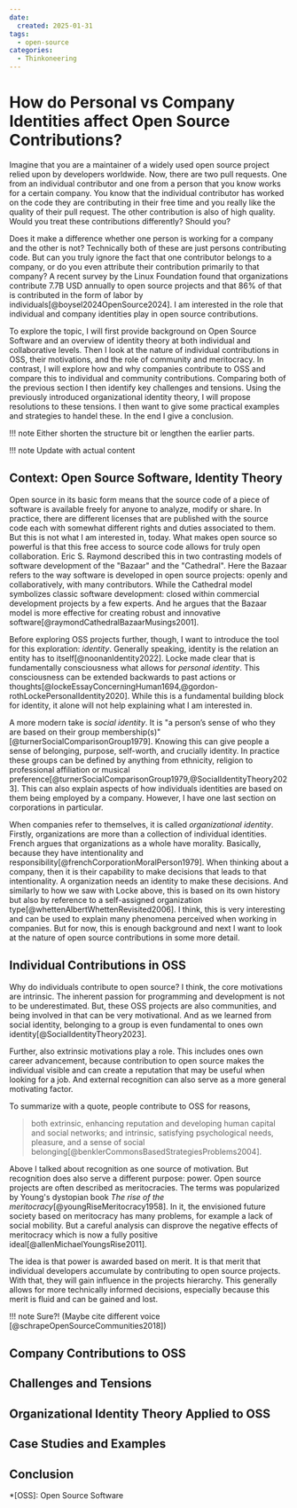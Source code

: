 ```yaml
---
date:
  created: 2025-01-31
tags:
  - open-source
categories:
  - Thinkoneering
---
```

# How do Personal vs Company Identities affect Open Source Contributions?

Imagine that you are a maintainer of a widely used open source project relied upon by developers worldwide.
Now, there are two pull requests.
One from an individual contributor and one from a person that you know works for a certain company.
You know that the individual contributor has worked on the code they are contributing in their free time and you really like the quality of their pull request.
The other contribution is also of high quality.
Would you treat these contributions differently?
Should you?

Does it make a difference whether one person is working for a company and the other is not?<!-- more -->
Technically both of these are just persons contributing code.
But can you truly ignore the fact that one contributor belongs to a company, or do you even attribute their contribution primarily to that company?
A recent survey by the Linux Foundation found that organizations contribute 7.7B USD annually to open source projects and that 86% of that is contributed in the form of labor by individuals[@boysel2024OpenSource2024].
I am interested in the role that individual and company identities play in open source contributions.

To explore the topic, I will first provide background on Open Source Software and an overview of identity theory at both individual and collaborative levels.
Then I look at the nature of individual contributions in OSS, their motivations, and the role of community and meritocracy.
In contrast, I will explore how and why companies contribute to OSS and compare this to individual and community contributions.
Comparing both of the previous section I then identify key challenges and tensions.
Using the previously introduced organizational identity theory, I will propose resolutions to these tensions.
I then want to give some practical examples and strategies to handel these.
In the end I give a conclusion.

!!! note
    Either shorten the structure bit or lengthen the earlier parts.

!!! note
    Update with actual content

## Context: Open Source Software, Identity Theory

Open source in its basic form means that the source code of a piece of software is available freely for anyone to analyze, modify or share.
In practice, there are different licenses that are published with the source code each with somewhat different rights and duties associated to them.
But this is not what I am interested in, today.
What makes open source so powerful is that this free access to source code allows for truly open collaboration.
Eric S. Raymond described this in two contrasting models of software development of the "Bazaar" and the "Cathedral".
Here the Bazaar refers to the way software is developed in open source projects: openly and collaboratively, with many contributors.
While the Cathedral model symbolizes classic software development: closed within commercial development projects by a few experts.
And he argues that the Bazaar model is more effective for creating robust and innovative software[@raymondCathedralBazaarMusings2001].

Before exploring OSS projects further, though, I want to introduce the tool for this exploration: _identity_.
Generally speaking, identity is the relation an entity has to itself[@noonanIdentity2022].
Locke made clear that is fundamentally consciousness what allows for _personal identity_.
This consciousness can be extended backwards to past actions or thoughts[@lockeEssayConcerningHuman1694,@gordon-rothLockePersonalIdentity2020].
While this is a fundamental building block for identity, it alone will not help explaining what I am interested in.

A more modern take is _social identity_.
It is "a person’s sense of who they are based on their  group membership(s)"[@turnerSocialComparisonGroup1979].
Knowing this can give people a sense of belonging, purpose, self-worth, and crucially identity.
In practice these groups can be defined by anything from ethnicity, religion to professional affiliation or musical preference[@turnerSocialComparisonGroup1979,@SocialIdentityTheory2023].
This can also explain aspects of how individuals identities are based on them being employed by a company.
However, I have one last section on corporations in particular.

When companies refer to themselves, it is called _organizational identity_.
Firstly, organizations are more than a collection of individual identities.
French argues that organizations as a whole have morality.
Basically, because they have intentionality and responsibility[@frenchCorporationMoralPerson1979].
When thinking about a company, then it is their capability to make decisions that leads to that intentionality.
A organization needs an identity to make these decisions.
And similarly to how we saw with Locke above, this is based on its own history but also by reference to a self-assigned organization type[@whettenAlbertWhettenRevisited2006].
I think, this is very interesting and can be used to explain many phenomena perceived when working in companies.
But for now, this is enough background and next I want to look at the nature of open source contributions in some more detail.

## Individual Contributions in OSS

Why do individuals contribute to open source?
I think, the core motivations are intrinsic.
The inherent passion for programming and development is not to be underestimated.
But, these OSS projects are also communities, and being involved in that can be very motivational.
And as we learned from social identity, belonging to a group is even fundamental to ones own identity[@SocialIdentityTheory2023].

Further, also extrinsic motivations play a role.
This includes ones own career advancement, because contribution to open source makes the individual visible and can create a reputation that may be useful when looking for a job.
And external recognition can also serve as a more general motivating factor.

To summarize with a quote, people contribute to OSS for reasons,

> both extrinsic, enhancing reputation and developing human capital and social networks; and intrinsic, satisfying psychological needs, pleasure, and a sense of social belonging[@benklerCommonsBasedStrategiesProblems2004].

Above I talked about recognition as one source of motivation.
But recognition does also serve a different purpose: power.
Open source projects are often described as meritocracies.
The terms was popularized by Young's dystopian book _The rise of the meritocracy_[@youngRiseMeritocracy1958].
In it, the envisioned future society based on meritocracy has many problems, for example a lack of social mobility.
But a careful analysis can disprove the negative effects of meritocracy which is now a fully positive ideal[@allenMichaelYoungsRise2011].

The idea is that power is awarded based on merit.
It is that merit that individual developers accumulate by contributing to open source projects.
With that, they will gain influence in the projects hierarchy.
This generally allows for more technically informed decisions, especially because this merit is fluid and can be gained and lost.

!!! note
    Sure?!
    (Maybe cite different voice [@schrapeOpenSourceCommunities2018])

## Company Contributions to OSS

## Challenges and Tensions

## Organizational Identity Theory Applied to OSS

## Case Studies and Examples

## Conclusion

<!-- Abbreviations -->

*[OSS]: Open Source Software
